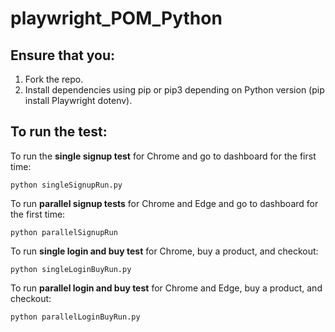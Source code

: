 # playwright_POM_Python

## Ensure that you:
1. Fork the repo.
2. Install dependencies using pip or pip3 depending on Python version (pip install Playwright dotenv).

## To run the test:
To run the **single signup test** for Chrome and go to dashboard for the first time:

`python singleSignupRun.py`

To run **parallel signup tests** for Chrome and Edge and go to dashboard for the first time:

`python parallelSignupRun`

To run **single login and buy test** for Chrome, buy a product, and checkout:

`python singleLoginBuyRun.py`

To run **parallel login and buy test** for Chrome and Edge, buy a product, and checkout:

`python parallelLoginBuyRun.py`
